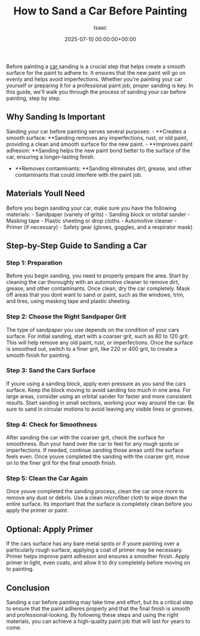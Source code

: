 ﻿---
title: How to Sand a Car Before Painting
description: Before painting a car, sanding is a crucial step that helps create a smooth surface for the paint to adhere to. It ensures that the new paint will go on...
slug: /how-to-sand-a-car-before-painting/
date: 2025-07-10 00:00:00+00:00
lastmod: 2025-07-10 00:00:00+03:00
author: Isaac
categories:
- Guide
tags:
- guide
- car
layout: post
---

Before painting a [car](https://pestpolicy.com/best-car-wash-soap/),sanding is a crucial step that helps create a smooth surface for the paint to adhere to. It ensures that the new paint will go on evenly and helps avoid imperfections. Whether you're painting your car yourself or preparing it for a professional paint job, proper sanding is key. In this guide, we'll walk you through the process of sanding your car before painting, step by step.

##  Why Sanding Is Important

Sanding your car before painting serves several purposes: - **Creates a smooth surface: **Sanding removes any imperfections, rust, or old paint, providing a clean and smooth surface for the new paint. - **Improves paint adhesion: **Sanding helps the new paint bond better to the surface of the car, ensuring a longer-lasting finish.

- **Removes contaminants: **Sanding eliminates dirt, grease, and other contaminants that could interfere with the paint job.

##  Materials Youll Need

Before you begin sanding your car, make sure you have the following materials: - Sandpaper (variety of grits) - Sanding block or orbital sander - Masking tape - Plastic sheeting or drop cloths - Automotive cleaner - Primer (if necessary) - Safety gear (gloves, goggles, and a respirator mask)

##  Step-by-Step Guide to Sanding a Car

###  Step 1: Preparation

Before you begin sanding, you need to properly prepare the area. Start by cleaning the car thoroughly with an automotive cleaner to remove dirt, grease, and other contaminants. Once clean, dry the car completely. Mask off areas that you dont want to sand or paint, such as the windows, trim, and tires, using masking tape and plastic sheeting.

###  Step 2: Choose the Right Sandpaper Grit

The type of sandpaper you use depends on the condition of your cars surface. For initial sanding, start with a coarser grit, such as 80 to 120 grit. This will help remove any old paint, rust, or imperfections. Once the surface is smoothed out, switch to a finer grit, like 220 or 400 grit, to create a smooth finish for painting.

###  Step 3: Sand the Cars Surface

If youre using a sanding block, apply even pressure as you sand the cars surface. Keep the block moving to avoid sanding too much in one area. For large areas, consider using an orbital sander for faster and more consistent results. Start sanding in small sections, working your way around the car. Be sure to sand in circular motions to avoid leaving any visible lines or grooves.

###  Step 4: Check for Smoothness

After sanding the car with the coarser grit, check the surface for smoothness. Run your hand over the car to feel for any rough spots or imperfections. If needed, continue sanding those areas until the surface feels even. Once youve completed the sanding with the coarser grit, move on to the finer grit for the final smooth finish.

###  Step 5: Clean the Car Again

Once youve completed the sanding process, clean the car once more to remove any dust or debris. Use a clean microfiber cloth to wipe down the entire surface. Its important that the surface is completely clean before you apply the primer or paint.

##  Optional: Apply Primer

If the cars surface has any bare metal spots or if youre painting over a particularly rough surface, applying a coat of primer may be necessary. Primer helps improve paint adhesion and ensures a smoother finish. Apply primer in light, even coats, and allow it to dry completely before moving on to painting.

##  Conclusion

Sanding a car before painting may take time and effort, but its a critical step to ensure that the paint adheres properly and that the final finish is smooth and professional-looking. By following these steps and using the right materials, you can achieve a high-quality paint job that will last for years to come.

